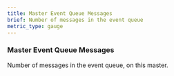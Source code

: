 ```yaml
---
title: Master Event Queue Messages
brief: Number of messages in the event queue
metric_type: gauge
---
```

### Master Event Queue Messages

Number of messages in the event queue, on this master.